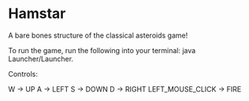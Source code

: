# Hamstar
A bare bones structure of the classical asteroids game!

To run the game, run the following into your terminal: 
java Launcher/Launcher.

Controls:

W -> UP
A -> LEFT
S -> DOWN
D -> RIGHT
LEFT_MOUSE_CLICK -> FIRE
